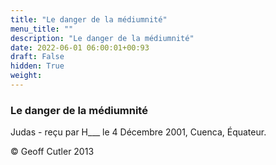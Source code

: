 ```yaml
---
title: "Le danger de la médiumnité"
menu_title: ""
description: "Le danger de la médiumnité"
date: 2022-06-01 06:00:01+00:93
draft: False
hidden: True
weight:
---
```

### Le danger de la médiumnité

Judas - reçu par H___  le 4 Décembre 2001, Cuenca, Équateur.



© Geoff Cutler 2013
